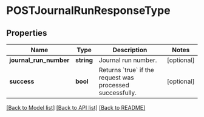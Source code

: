 # POSTJournalRunResponseType

## Properties
Name | Type | Description | Notes
------------ | ------------- | ------------- | -------------
**journal_run_number** | **string** | Journal run number. | [optional] 
**success** | **bool** | Returns &#x60;true&#x60; if the request was processed successfully. | [optional] 

[[Back to Model list]](../README.md#documentation-for-models) [[Back to API list]](../README.md#documentation-for-api-endpoints) [[Back to README]](../README.md)


